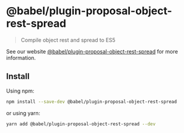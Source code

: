 # @babel/plugin-proposal-object-rest-spread

> Compile object rest and spread to ES5

See our
website [@babel/plugin-proposal-object-rest-spread](https://babeljs.io/docs/en/babel-plugin-proposal-object-rest-spread)
for more information.

## Install

Using npm:

```sh
npm install --save-dev @babel/plugin-proposal-object-rest-spread
```

or using yarn:

```sh
yarn add @babel/plugin-proposal-object-rest-spread --dev
```
